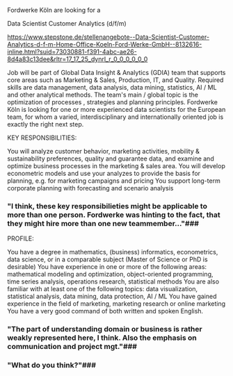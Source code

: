 Fordwerke Köln are looking for a 

Data Scientist Customer Analytics (d/f/m)

https://www.stepstone.de/stellenangebote--Data-Scientist-Customer-Analytics-d-f-m-Home-Office-Koeln-Ford-Werke-GmbH--8132616-inline.html?suid=73030881-f391-4abc-ae26-8d4a83c13dee&rltr=17_17_25_dynrl_r_0_0_0_0_0_0

Job will be part of Global Data Insight & Analytics (GDIA) team that supports core areas such as Marketing & Sales, Production, IT, and Quality. Required skills are data management, data analysis, data mining, statistics, AI / ML and other analytical methods. The team's main / global topic is the optimization of processes , strategies and planning principles. Fordwerke Köln is looking for one or more experienced data scientists for the European team, for whom a varied, interdisciplinary and internationally oriented job is exactly the right next step.

KEY RESPONSIBILITIES:

You will analyze customer behavior, marketing activities, mobility & sustainability preferences, quality and guarantee data, and examine and optimize business processes in the marketing & sales area.
You will develop econometric models and use your analyzes to provide the basis for planning, e.g. for marketing campaigns and pricing
You support long-term corporate planning with forecasting and scenario analysis

### "I think, these key responsibilieties might be applicable to more than one person. Fordwerke was hinting to the fact, that they might hire more than one new teammember..."###

PROFILE:

You have a degree in mathematics, (business) informatics, econometrics, data science, or in a comparable subject (Master of Science or PhD is desirable)
You have experience in one or more of the following areas: mathematical modeling and optimization, object-oriented programming, time series analysis, operations research, statistical methods
You are also familiar with at least one of the following topics: data visualization, statistical analysis, data mining, data protection, AI / ML
You have gained experience in the field of marketing, marketing research or online marketing
You have a very good command of both written and spoken English.

### "The part of understanding domain or business is rather weakly represented here, I think. Also the emphasis on communication and project mgt."###

### "What do you think?"###
